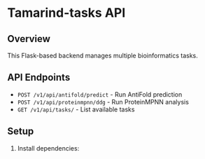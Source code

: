 # Tamarind-tasks API

## Overview
This Flask-based backend manages multiple bioinformatics tasks.

## API Endpoints
- `POST /v1/api/antifold/predict` - Run AntiFold prediction
- `POST /v1/api/proteinmpnn/ddg` - Run ProteinMPNN analysis
- `GET /v1/api/tasks/` - List available tasks

## Setup
1. Install dependencies:
